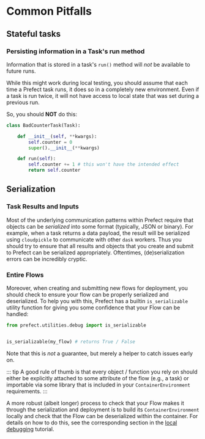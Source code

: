# Common Pitfalls

## Stateful tasks

### Persisting information in a Task's run method

Information that is stored in a task's `run()` method will _not_ be available to future runs.

While this might work during local testing, you should assume that each time a Prefect task runs, it does so in a completely new environment. Even if a task is run twice, it will not have access to local state that was set during a previous run.

So, you should **NOT** do this:

```python
class BadCounterTask(Task):

    def __init__(self, **kwargs):
        self.counter = 0
        super().__init__(**kwargs)

    def run(self):
        self.counter += 1 # this won't have the intended effect
        return self.counter
```

## Serialization

### Task Results and Inputs

Most of the underlying communication patterns within Prefect require that objects can be _serialized_ into some format (typically, JSON or binary). For example, when a task returns a data payload, the result will be serialized using `cloudpickle` to communicate with other `dask` workers. Thus you should try to ensure that all results and objects that you create and submit to Prefect can be serialized appropriately. Oftentimes, (de)serialization errors can be incredibly cryptic.

### Entire Flows

Moreover, when creating and submitting new flows for deployment, you should check to ensure your flow can be properly serialized and deserialized. To help you with this, Prefect has a builtin `is_serializable` utility function for giving you some confidence that your Flow can be handled:

```python
from prefect.utilities.debug import is_serializable


is_serializable(my_flow) # returns True / False
```

Note that this is _not_ a guarantee, but merely a helper to catch issues early on.

::: tip
A good rule of thumb is that every object / function you rely on should either be explicitly attached to some attribute of the flow (e.g., a task) or importable via some library that is included in your `ContainerEnvironment` requirements.
:::

A more robust (albeit longer) process to check that your Flow makes it through the serialization and deployment is to build its `ContainerEnvironment` locally and check that the Flow can be deserialized within the container.  For details on how to do this, see the corresponding section in the [local debugging](../tutorials/local-debugging.html#locally-check-your-flow-s-environment) tutorial.
